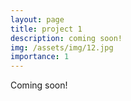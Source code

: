```yaml
---
layout: page
title: project 1
description: coming soon!
img: /assets/img/12.jpg
importance: 1
---
```


Coming soon!
